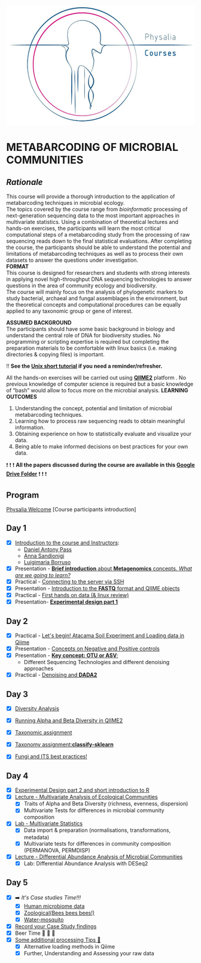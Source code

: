 <img src="main_data_dir/image.jpg" width="940" alt="None">  

**METABARCODING OF MICROBIAL COMMUNITIES**  
=====

## ***Rationale***
This course will provide a thorough introduction to the application of metabarcoding techniques in microbial ecology.  
The topics covered by the course range from *bioinformatic* processing of next-generation sequencing data to the most important approaches in multivariate statistics. Using a combination of theoretical lectures and hands-on exercises, the participants will learn the most critical computational steps of a metabarcoding study from the processing of raw sequencing reads down to the final statistical evaluations. After completing the course, the participants should be able to understand the potential and limitations of metabarcoding techniques as well as to process their own datasets to answer the questions under investigation.  
__FORMAT__  
This course is designed for researchers and students with strong interests in applying novel high-throughput DNA sequencing technologies to answer questions in the area of community ecology and biodiversity.  
The course will mainly focus on the analysis of phylogenetic markers to study bacterial, archaeal and fungal assemblages in the environment, but the theoretical concepts and computational procedures can be equally applied to any taxonomic group or gene of interest. 

__ASSUMED BACKGROUND__  
The participants should have some basic background in biology and understand the central role of DNA for biodiversity studies. No programming or scripting expertise is required but completing the preparation materials to be comfortable with linux basics (i.e. making directories & copying files) is important. 

!! **See the [Unix short tutorial](unix_short_dir/Readme.md) if you need a reminder/refresher.**

All the hands-on exercises will be carried out using [**QIIME2**](https://qiime2.org/) platform . No previous knowledge of computer science is required but a basic knowledge of “bash” would allow to focus more on the microbial analysis.
__LEARNING OUTCOMES__  
1) Understanding the concept, potential and limitation of microbial metabarcoding techniques.
2) Learning how to process raw sequencing reads to obtain meaningful information.
3) Obtaining experience on how to statistically evaluate and visualize your data.
4) Being able to make informed decisions on best practices for your own data.  
  
:exclamation: :exclamation: :exclamation: **All the papers discussed during the course are available in this [Google Drive Folder](https://drive.google.com/drive/u/0/folders/1uPxEeD0vtEoArmq0zDKP7MnP6lmZ4-Nk)** :exclamation: :exclamation: :exclamation:
  

## Program
[Physalia Welcome]([https://drive.google.com/open?id=1zAqld5-NcofYez4QYsGGvX0ZtJGphRNQHCBVwUgYNVE](https://drive.google.com/drive/folders/1uPxEeD0vtEoArmq0zDKP7MnP6lmZ4-Nk))
[Course participants introduction]
## Day 1
- [X] [Introduction to the course and Instructors](Welcome.pptx):
    - [Daniel Antony Pass](https://www.compassbioinformatics.co.uk/about-us)  
    - [Anna Sandionigi](https://scholar.google.com/citations?hl=it&user=DLDuk_EAAAAJ)  
    - [Luigimaria Borruso](https://scholar.google.it/citations?user=ifNJPJEAAAAJ&hl=it)  
- [X] Presentation - [**Brief introduction** about __Metagenomics__ concepts. *What are we going to learn?*](https://docs.google.com/presentation/d/1PuWRR79bvv95SmIo7fnfNiFkjl28xDr3/edit?usp=drive_link&ouid=112247165444752408285&rtpof=true&sd=true)
- [X] Practical - [Connecting to the server via SSH](https://drive.google.com/drive/folders/197xymf3ZAncksVOew1CLLEp--G7MMIMc?usp=sharing)  
- [X] Presentation - [Introduction to the **FASTQ** format and QIIME objects](https://docs.google.com/presentation/d/1RowyRGCLqAgt6Oxa_h3c33r4SI9reZlq6ZheRv-HAks/edit?usp=share_link)
- [X] Practical - [First hands on data (& linux review)](main_data_dir/Session1_Fastq_linux.md)
- [X] Presentation-  [**Experimental design part 1** ](https://docs.google.com/presentation/d/1X-9Es3FmfddDbzkanMiRPvwEEoj2bPbG/edit#slide=id.p28)

## Day 2
- [X] Practical - [Let's begin! Atacama Soil Experiment and Loading data in Qiime](16S_ITS_tutorial/readme.md) 
- [X] Presentation - [Concepts on Negative and Positive controls](main_data_dir/controls.md)
- [X] Presentation - [**Key concept: OTU or ASV**;](https://docs.google.com/presentation/d/1Kh_RCdJ2CuojAJCLeEj7-T3Qav-tncSS/edit?usp=drive_link&ouid=103395187960487769781&rtpof=true&sd=true)
  - Different Sequencing Technologies and different denoising approaches
- [X] Practical - [Denoising and **DADA2**](16S_ITS_tutorial/readme.md#step2-quality-controlling-sequences-and-building-feature-table-and-feature-data)
## Day 3
- [X] [Diversity Analysis](https://docs.google.com/presentation/d/1wvxFCYMiQW-RH669eK1l6EcmcBqd0q7l2oF4do7okI8/edit?usp=share_link)
- [X] [Running Alpha and Beta Diversity in QIIME2](16S_ITS_tutorial/readme.md#step6-analyzing-alpha-and-beta-diversities)
- [X] [Taxonomic assignment](https://drive.google.com/open?id=1oHTCBiJ1HoHAREZIN2NVSHnC63QphDUJr_cPbgqgDs4)
- [X] [Taxonomy assignment:**classify-sklearn**](16S_ITS_tutorial/readme.md#step3-summarizing-feature-table-and-feature-data)
- [X] [Fungi and ITS best practices!]()


## Day 4


- [X] [Experimental Design part 2 and short introduction to R](https://docs.google.com/presentation/d/1ybw75VKyMK9vJ_yy2SpFYbn8SZMJ7_6yf-BC0gLJ5vg/edit?usp=sharing)
- [X] [Lecture  - Multivariate Analysis of Ecological Communities](https://docs.google.com/presentation/d/1SEXLnsAk71ghWJFBjvnSL9-JIU5kHyYi/edit?usp=sharing&ouid=113644278417838041864&rtpof=true&sd=true)  
  - [X] Traits of Alpha and Beta Diversity (richness, evenness, dispersion)  
  - [X] Multivariate Tests for differences in microbial community composition  
- [X] [Lab  - Multivariate Statistics](https://glcdn.githack.com/bfosso/physalia_metabarcoding_oct2021/raw/main/Day4_5_material/Physalia-Metabarcoding-Course-Oct21.html)  
  - [X] Data import & preparation (normalisations, transformations, metadata)  
  - [X] Multivariate tests for differences in community composition (PERMANOVA, PERMDISP)    
- [X] [Lecture - Differential Abundance Analysis of Microbial Communities](https://docs.google.com/presentation/d/1Z2F2_goIAuuKXQQ7ocClOgq8x6tbpClW/edit?usp=sharing&ouid=113644278417838041864&rtpof=true&sd=true) 
  - [X] Lab: Differential Abundance Analysis with DESeq2

## Day 5

- [X] :arrow_right: _It's Case studies Time!!!_
  - [X] [Human microbiome data](human_cancer/readme.md)
  - [X] [Zoological(Bees bees bees!)](Bee_microbiome/readme.md)
  - [X] [Water-mosquito](water_mosquito/readme.md)
- [X] [Record your Case Study findings](https://drive.google.com/drive/folders/1jwEfH0Urm_TjR2lVEO03L1EStmCSWyoC?usp=sharing)
- [X] Beer Time :beers: :beers: :beers: 
- [X] [Some additional processing Tips :volcano: ](DataImport_and_Tax_management/readme.md)
  - [X] Alternative loading methods in Qiime
  - [X] Further, Understanding and Assessing your raw data
